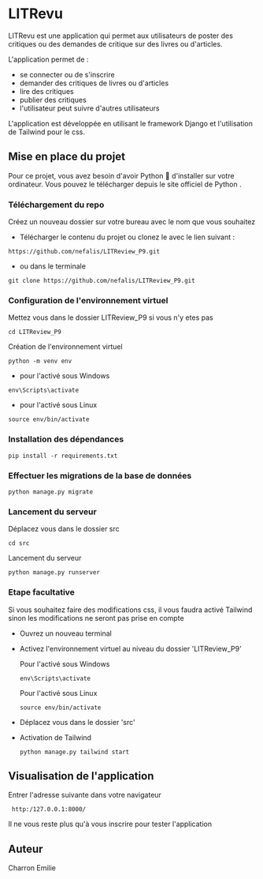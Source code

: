 # LITRevu

LITRevu est une application qui permet aux utilisateurs de poster des critiques ou des demandes de critique sur des livres ou d'articles.

L'application permet de :
- se connecter ou de s'inscrire
- demander des critiques de livres ou d'articles
- lire des critiques
- publier des critiques
- l'utilisateur peut suivre d'autres utilisateurs

L'application est développée en utilisant le framework Django et l'utilisation de Tailwind pour le css.

## Mise en place du projet

Pour ce projet, vous avez besoin d'avoir Python 🐍 d'installer sur votre ordinateur. Vous pouvez le télécharger depuis le site officiel de Python .

### Téléchargement du repo

Créez un nouveau dossier sur votre bureau avec le nom que vous souhaitez
- Télécharger le contenu du projet ou clonez le avec le lien suivant :
```
https://github.com/nefalis/LITReview_P9.git
```
- ou dans le terminale 
``` 
git clone https://github.com/nefalis/LITReview_P9.git
```

### Configuration de l'environnement virtuel
Mettez vous dans le dossier LITReview_P9 si vous n'y etes pas
```
cd LITReview_P9
```

Création de l'environnement virtuel
```
python -m venv env
```

- pour l'activé sous Windows

```
env\Scripts\activate
```
- pour l'activé sous Linux

```
source env/bin/activate
```

### Installation des dépendances
```
pip install -r requirements.txt
```

### Effectuer les migrations de la base de données
```
python manage.py migrate
```

### Lancement du serveur
Déplacez vous dans le dossier src
```
cd src
```

Lancement du serveur
```
python manage.py runserver
```


### Etape facultative
Si vous souhaitez faire des modifications css, il vous faudra activé Tailwind sinon les modifications ne seront pas prise en compte
- Ouvrez un nouveau terminal
- Activez l'environnement virtuel au niveau du dossier 'LITReview_P9'

  Pour l'activé sous Windows
  ```
  env\Scripts\activate
  ```
  Pour l'activé sous Linux

  ```
  source env/bin/activate
  ```
- Déplacez vous dans le dossier 'src'
- Activation de Tailwind
  ```
  python manage.py tailwind start
  ```

## Visualisation de l'application
Entrer l'adresse suivante dans votre navigateur
```
 http:/127.0.0.1:8000/
```
Il ne vous reste plus qu'à vous inscrire pour tester l'application

## Auteur

Charron Emilie
